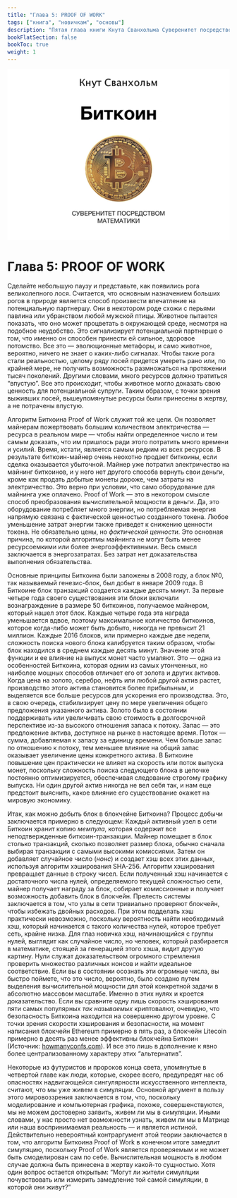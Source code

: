 ```yaml
---
title: "Глава 5: PROOF OF WORK"
tags: ["книга", "новичкам", "основы"]
description: "Пятая глава книги Кнута Сванхольма Суверенитет посредством математики."
bookFlatSection: false
bookToc: true
weight: 1
---
```


![cover](../covers/stm.png)

# Глава 5: PROOF OF WORK

Сделайте небольшую паузу и представьте, как появились рога великолепного лося. Считается, что основным назначением больших рогов в природе является способ произвести впечатление на потенциальную партнершу. Они в некотором роде схожи с перьями павлина или убранством любой мужской птицы. Животное пытается показать, что оно может процветать в окружающей среде, несмотря на подобное неудобство. Это сигнализирует потенциальной партнерше о том, что именно он способен принести ей сильное, здоровое потомство. Все  это — эволюционные метафоры, и само животное, вероятно, ничего не знает о каких-либо сигналах. Чтобы такие рога стали реальностью, целому ряду лосей придется умереть рано или, по крайней мере, не получить возможность размножаться на протяжении тысяч поколений. Другими словами, много ресурсов должно тратиться “впустую”. Все это происходит, чтобы животное могло доказать свою ценность для потенциальной супруги. Таким образом, с точки зрения выживших лосей, вышеупомянутые ресурсы были принесены в жертву, а не потрачены впустую.

Алгоритм Биткоина Proof of Work служит той же цели. Он позволяет майнерам пожертвовать большим количеством электричества — ресурса в реальном мире — чтобы найти определенное число и тем самым доказать, что им пришлось ради этого потратить много времени и усилий. Время, кстати, является самым редким из всех ресурсов. В результате биткоин-майнер очень неохотно продает биткоины, если сделка оказывается убыточной. Майнер уже потратил электричество на майнинг биткоинов, и у него нет другого способа вернуть свои деньги, кроме как продать добытые монеты дороже, чем затраты на электричество. Это верно при условии, что само оборудование для майнинга уже оплачено. Proof of Work — это в некотором смысле способ преобразования вычислительной мощности в деньги. Да, это оборудование потребляет много энергии, но потребляемая энергия напрямую связана с фактической ценностью созданного токена. Любое уменьшение затрат энергии также приведет к снижению ценности токена. Не обязательно цены, но *фактической ценности*. Это основная причина, по которой алгоритмы майнинга не могут быть менее ресурсоемкими или более энергоэффективными. Весь смысл заключается в энергозатратах. Без затрат нет доказательства выполнения обязательства.

Основные принципы Биткоина были заложены в 2008 году, а блок №0, так называемый генезис-блок, был добыт в январе 2009 года. В Биткоине блок транзакций создается каждые десять минут. За первые четыре года своего существования эти блоки включали вознаграждение в размере 50 биткоинов, получаемое майнером, который нашел этот блок. Каждые четыре года эта награда уменьшается вдвое, поэтому максимальное количество биткоинов, которое когда-либо может быть добыто, никогда не превысит 21 миллион. Каждые 2016 блоков, или примерно каждые две недели, сложность поиска нового блока калибруется таким образом, чтобы блок находился в среднем каждые десять минут. Значение этой функции и ее влияние на выпуск монет часто умаляют. Это — одна из особенностей Биткоина, которая одним из самых утонченных, но наиболее мощных способов отличает его от золота и других активов. Когда цена на золото, серебро, нефть или любой другой актив растет, производство этого актива становится более прибыльным, и выделяется все больше ресурсов для ускорения его производства. Это, в свою очередь, стабилизирует цену по мере увеличения общего предложения указанного актива. Золото было в состоянии поддерживать или увеличивать свою стоимость в долгосрочной перспективе из-за высокого отношения запаса к потоку. Запас — это предложение актива, доступное на рынке в настоящее время. Поток — сумма, добавляемая к запасу за единицу времени. Чем больше запас по отношению к потоку, тем меньшее влияние на общий запас оказывает увеличение цены конкретного актива. В Биткоине повышение цен практически не влияет на скорость или поток выпуска монет, поскольку сложность поиска следующего блока в цепочке постоянно оптимизируется, обеспечивая следование строгому графику выпуска. Ни один другой актив никогда не вел себя так, и нам еще предстоит выяснить, какое влияние его существование окажет на мировую экономику.

Итак, как можно добыть блок в блокчейне Биткоина? Процесс добычи заключается примерно в следующем: Каждый активный узел в сети Биткоин хранит копию *мемпула*, которая содержит все неподтвержденные биткоин-транзакции. Майнер помещает в блок столько транзакций, сколько позволяет размер блока, обычно сначала выбирая транзакции с самыми высокими комиссиями. Затем он добавляет случайное число (*нонс*) и создает хэш всех этих данных, используя алгоритм хэширования SHA-256. Алгоритм хэширования превращает данные в строку чисел. Если полученный хэш начинается с достаточного числа нулей, определяемого текущей сложностью сети, майнер получает награду за блок, собирает комиссионные и получает возможность добавить блок в блокчейн. Прелесть системы заключается в том, что узлы в сети тривиально проверяют блокчейн, чтобы избежать двойных расходов. При этом подделать хэш практически невозможно, поскольку вероятность найти необходимый хэш, который начинается с такого количества нулей, которое требует сеть, крайне низка. Для глаз новичка хэш, начинающийся с группы нулей, выглядит как случайное число, но человек, который разбирается в математике, стоящей за генерацией этого хэша, видит другую картину. Нули служат доказательством огромного стремления проверить множество различных нонсов и найти идеальное соответствие. Если вы в состоянии осознать эти огромные числа, вы быстро поймете, что это число, вероятно, было создано путем выделения вычислительной мощности для этой конкретной задачи в абсолютно массовом масштабе. Именно в этих нулях и кроется доказательство. Если вы сравните одну лишь скорость хэширования пяти самых популярных *так называемых* криптовалют, очевидно, что безопасность Биткоина находится на совершенно другом уровне. С точки зрения скорости хэширования и безопасности, на момент написания блокчейн Ethereum примерно в пять раз, а блокчейн Litecoin примерно в десять раз менее эффективны блокчейна Биткоин (Источник: [howmanyconfs.com](https://howmanyconfs.com)). И все это лишь в дополнение к явно более централизованному характеру этих “альтернатив”.

Некоторые из футуристов и пророков конца света, упомянутые в четвертой главе как люди, которые, скорее всего, предупредят нас об опасностях надвигающейся сингулярности искусственного интеллекта, считают, что мы уже живем в симуляции. Основной аргумент в пользу этого мировоззрения заключается в том, что, поскольку моделирование и компьютерная графика, похоже, совершенствуются, мы не можем достоверно заявить, живем ли мы в симуляции. Иными словами, у нас просто нет возможности узнать, живем ли мы в Матрице или наша воспринимаемая реальность — и является истиной. Действительно невероятный контраргумент этой теории заключается в том, что алгоритм Биткоина Proof of Work в конечном итоге замедлит симуляцию, поскольку Proof of Work является проверяемым и не может быть смоделирован сам по себе. Вычислительная мощность в любом случае должна быть принесена в жертву какой-то сущностью. Хотя один вопрос остается открытым: “Могут ли жители симуляции почувствовать или измерить замедление той самой симуляции, в которой они живут?”

